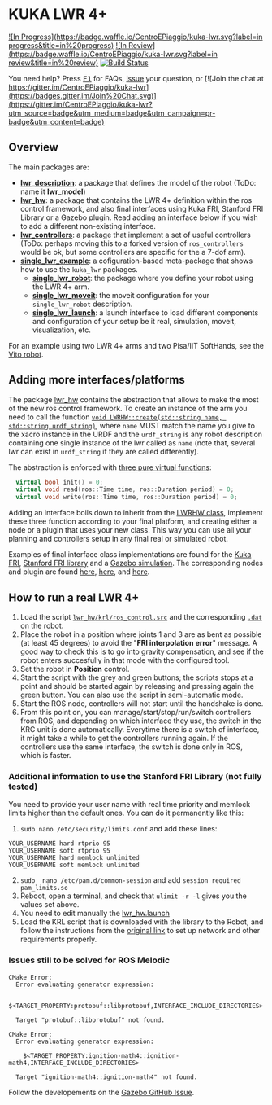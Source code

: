 # KUKA LWR 4+ 

[![In Progress](https://badge.waffle.io/CentroEPiaggio/kuka-lwr.svg?label=in progress&title=in%20progress)](http://waffle.io/CentroEPiaggio/kuka-lwr) [![In Review](https://badge.waffle.io/CentroEPiaggio/kuka-lwr.svg?label=in review&title=in%20review)](http://waffle.io/CentroEPiaggio/kuka-lwr) [![Build Status](https://travis-ci.org/CentroEPiaggio/kuka-lwr.svg?branch=master)](https://travis-ci.org/CentroEPiaggio/kuka-lwr)

You need help? Press [<kbd>F1</kbd>](https://github.com/CentroEPiaggio/kuka-lwr/issues?utf8=%E2%9C%93&q=label%3Aquestion+) for FAQs, [issue](https://github.com/CentroEPiaggio/kuka-lwr/issues) your question, or [![Join the chat at https://gitter.im/CentroEPiaggio/kuka-lwr](https://badges.gitter.im/Join%20Chat.svg)](https://gitter.im/CentroEPiaggio/kuka-lwr?utm_source=badge&utm_medium=badge&utm_campaign=pr-badge&utm_content=badge)

## Overview

The main packages are:
- [__lwr_description__](lwr_description): a package that defines the model of the robot (ToDo: name it __lwr_model__)
- [__lwr_hw__](lwr_hw): a package that contains the LWR 4+ definition within the ros control framework, and also final interfaces using Kuka FRI, Stanford FRI Library or a Gazebo plugin. Read adding an interface below if you wish to add a different non-existing interface. 
- [__lwr_controllers__](lwr_controllers): a package that implement a set of useful controllers (ToDo: perhaps moving this to a forked version of `ros_controllers` would be ok, but some controllers are specific for the a 7-dof arm).
- [__single_lwr_example__](single_lwr_example): a cofiguration-based meta-package that shows how to use the `kuka_lwr` packages.
	- [__single_lwr_robot__](single_lwr_example/single_lwr_robot): the package where you define your robot using the LWR 4+ arm.
	- [__single_lwr_moveit__](single_lwr_example/single_lwr_moveit): the moveit configuration for your `single_lwr_robot` description.
	- [__single_lwr_launch__](single_lwr_example/single_lwr_launch): a launch interface to load different components and configuration of your setup be it real, simulation, moveit, visualization, etc.

For an example using two LWR 4+ arms and two Pisa/IIT SoftHands, see the [Vito robot](https://github.com/CentroEPiaggio/vito-robot).

## Adding more interfaces/platforms

The package [lwr_hw](lwr_hw) contains the abstraction that allows to make the most of the new ros control framework. To create an instance of the arm you need to call the function [`void LWRHW::create(std::string name, std::string urdf_string)`](lwr_hw/include/lwr_hw/lwr_hw.h#L40), where `name` MUST match the name you give to the xacro instance in the URDF and the `urdf_string` is any robot description containing one single instance of the lwr called as `name` (note that, several lwr can exist in `urdf_string` if they are called differently).

The abstraction is enforced with [three pure virtual functions](lwr_hw/include/lwr_hw/lwr_hw.h#L61-L64):
``` c++
  virtual bool init() = 0;
  virtual void read(ros::Time time, ros::Duration period) = 0;
  virtual void write(ros::Time time, ros::Duration period) = 0;
```

Adding an interface boils down to inherit from the [LWRHW class](lwr_hw/include/lwr_hw/lwr_hw.h#L33), implement these three function according to your final platform, and creating either a node or a plugin that uses your new class. This way you can use all your planning and controllers setup in any final real or simulated robot.

Examples of final interface class implementations are found for the [Kuka FRI](lwr_hw/include/lwr_hw/lwr_hw_fri.hpp), [Stanford FRI library](lwr_hw/include/lwr_hw/lwr_hw_fril.hpp) and a [Gazebo simulation](lwr_hw/include/lwr_hw/lwr_hw_gazebo.hpp). The corresponding nodes and plugin are found [here](lwr_hw/src/lwr_hw_fri_node.cpp), [here](lwr_hw/src/lwr_hw_fril_node.cpp), and [here](lwr_hw/src/lwr_hw_gazebo_plugin.cpp).

## How to run a real LWR 4+

1. Load the script [`lwr_hw/krl/ros_control.src`](lwr_hw/krl/ros_control.src) and the corresponding [`.dat`](lwr_hw/krl/ros_control.src) on the robot. 
2. Place the robot in a position where joints 1 and 3 are as bent as possible (at least 45 degrees) to avoid the "__FRI interpolation error__" message. A good way to check this is to go into gravity compensation, and see if the robot enters succesfully in that mode with the configured tool.
3. Set the robot in __Position__ control.
4. Start the script with the grey and green buttons; the scripts stops at a point and should be started again by releasing and pressing again the green button. You can also use the script in semi-automatic mode. 
5. Start the ROS node, controllers will not start until the handshake is done.
6. From this point on, you can manage/start/stop/run/switch controllers from ROS, and depending on which interface they use, the switch in the KRC unit is done automatically. Everytime there is a switch of interface, it might take a while to get the controllers running again. If the controllers use the same interface, the switch is done only in ROS, which is faster.

### Additional information to use the Stanford FRI Library (not fully tested)

You need to provide your user name with real time priority and memlock limits higher than the default ones. You can do it permanently like this:

1. `sudo nano /etc/security/limits.conf` and add these lines: 
```
YOUR_USERNAME hard rtprio 95
YOUR_USERNAME soft rtprio 95
YOUR_USERNAME hard memlock unlimited
YOUR_USERNAME soft memlock unlimited
```
2. `sudo  nano /etc/pam.d/common-session` and add `session required pam_limits.so`
3. Reboot, open a terminal, and check that `ulimit -r -l` gives you the values set above.
4. You need to edit manually the [lwr_hw.launch](lwr_hw/launch/lwr_hw.launch)
5. Load the KRL script that is downloaded with the library to the Robot, and follow the instructions from the [original link](http://cs.stanford.edu/people/tkr/fri/html/) to set up network and other requirements properly.

### Issues still to be solved for ROS Melodic
```
CMake Error:
  Error evaluating generator expression:

    $<TARGET_PROPERTY:protobuf::libprotobuf,INTERFACE_INCLUDE_DIRECTORIES>

  Target "protobuf::libprotobuf" not found.

CMake Error:
  Error evaluating generator expression:

    $<TARGET_PROPERTY:ignition-math4::ignition-math4,INTERFACE_INCLUDE_DIRECTORIES>

  Target "ignition-math4::ignition-math4" not found.
```

Follow the developements on the [Gazebo GitHub Issue](https://github.com/ros-simulation/gazebo_ros_pkgs/issues/689).

